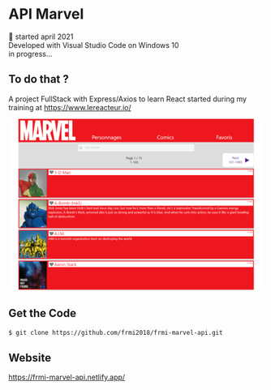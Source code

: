 # API Marvel

📅 started april 2021  
Developed with Visual Studio Code on Windows 10  
in progress...

## To do that ?

A project FullStack with Express/Axios to learn React started during my training at https://www.lereacteur.io/

![alt text](https://github.com/frmi2018/frmi-marvel-api/blob/main/src/assets/images/marvel.png?raw=true) 

## Get the Code

```
$ git clone https://github.com/frmi2018/frmi-marvel-api.git
```

## Website

https://frmi-marvel-api.netlify.app/
